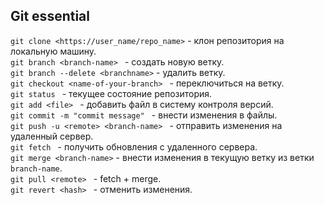 ## Git essential  

```git clone <https://user_name/repo_name>``` - клон репозитория на локальную машину.  
```git branch <branch-name> ``` - создать новую ветку.  
```git branch --delete <branchname>``` - удалить ветку.  
```git checkout <name-of-your-branch> ``` - переключиться на ветку.  
```git status ``` - текущее состояние репозитория.  
```git add <file> ``` - добавить файл в систему контроля версий.  
```git commit -m "commit message" ``` - внести изменения в файлы.  
```git push -u <remote> <branch-name> ``` - отправить изменения на удаленный сервер.  
```git fetch ``` - получить обновления с удаленного сервера.  
```git merge <branch-name>``` - внести изменения в текущую ветку из ветки `branch-name`.  
```git pull <remote> ``` - fetch + merge.  
```git revert <hash> ``` - отменить изменения.  